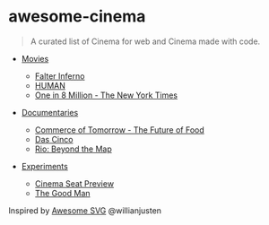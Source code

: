 # awesome-cinema
> A curated list of Cinema for web and Cinema made with code.

- [Movies](#Movies)
  - [Falter Inferno](http://falter.madebywild.com/#en)
  - [HUMAN](https://humanthemovie.withgoogle.com/)
  - [One in 8 Million - The New York Times](http://www.nytimes.com/packages/html/nyregion/1-in-8-million/) 

- [Documentaries](#Documentaries)
  - [Commerce of Tomorrow -  The Future of Food](http://commerceoftomorrow.com/food)
  - [Das Cinco](http://dascinco.gustavoteodoro.com/)
  - [Rio: Beyond the Map](https://beyondthemap.withgoogle.com/)

- [Experiments](#Experiments)
  - [Cinema Seat Preview](http://tympanus.net/Development/SeatPreview/)
  - [The Good Man](http://thegoodman.cc/)

Inspired by [Awesome SVG](https://github.com/willianjusten/awesome-svg) @willianjusten

